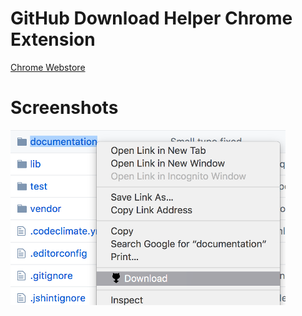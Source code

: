 # GitHub Download Helper Chrome Extension

[Chrome Webstore](https://chrome.google.com/webstore/detail/github-download-helper/apchbjkblfhmkohghpnhidldebmpmjnn)


# Screenshots

![Download Folder](./folder_download.png)
